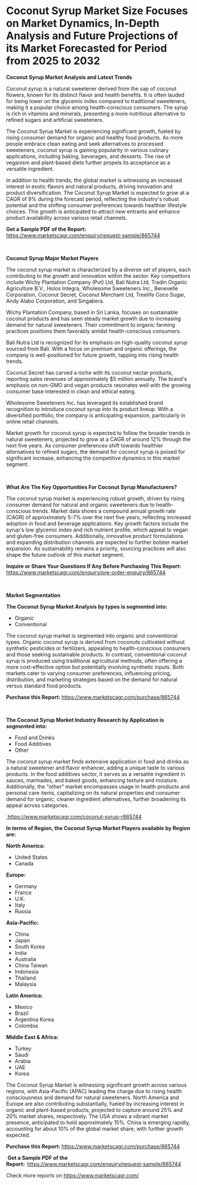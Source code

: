 <p><h1>Coconut Syrup Market Size Focuses on Market Dynamics, In-Depth Analysis and Future Projections of its Market Forecasted for Period from 2025 to 2032</h1></p><p><strong>Coconut Syrup Market Analysis and Latest Trends</strong></p>
<p><p>Coconut syrup is a natural sweetener derived from the sap of coconut flowers, known for its distinct flavor and health benefits. It is often lauded for being lower on the glycemic index compared to traditional sweeteners, making it a popular choice among health-conscious consumers. The syrup is rich in vitamins and minerals, presenting a more nutritious alternative to refined sugars and artificial sweeteners.</p><p>The Coconut Syrup Market is experiencing significant growth, fueled by rising consumer demand for organic and healthy food products. As more people embrace clean eating and seek alternatives to processed sweeteners, coconut syrup is gaining popularity in various culinary applications, including baking, beverages, and desserts. The rise of veganism and plant-based diets further propels its acceptance as a versatile ingredient.</p><p>In addition to health trends, the global market is witnessing an increased interest in exotic flavors and natural products, driving innovation and product diversification. The Coconut Syrup Market is expected to grow at a CAGR of 9% during the forecast period, reflecting the industry's robust potential and the shifting consumer preferences towards healthier lifestyle choices. This growth is anticipated to attract new entrants and enhance product availability across various retail channels.</p></p>
<p><strong>Get a Sample PDF of the Report:&nbsp;</strong> <a href="https://www.marketscagr.com/enquiry/request-sample/865744?utm_campaign=3553&utm_medium=2&utm_source=Github&utm_content=ia&utm_term=07042025&utm_id=coconut-syrup">https://www.marketscagr.com/enquiry/request-sample/865744</a></p>
<p>&nbsp;</p>
<p><strong>Coconut Syrup Major Market Players</strong></p>
<p><p>The coconut syrup market is characterized by a diverse set of players, each contributing to the growth and innovation within the sector. Key competitors include Wichy Plantation Company (Pvt) Ltd, Bali Nutra Ltd, Tradin Organic Agriculture B.V., Holos Integra, Wholesome Sweeteners Inc., Benevelle Corporation, Coconut Secret, Coconut Merchant Ltd, Treelife Coco Sugar, Andy Alabo Corporation, and Singabera.</p><p>Wichy Plantation Company, based in Sri Lanka, focuses on sustainable coconut products and has seen steady market growth due to increasing demand for natural sweeteners. Their commitment to organic farming practices positions them favorably amidst health-conscious consumers.</p><p>Bali Nutra Ltd is recognized for its emphasis on high-quality coconut syrup sourced from Bali. With a focus on premium and organic offerings, the company is well-positioned for future growth, tapping into rising health trends.</p><p>Coconut Secret has carved a niche with its coconut nectar products, reporting sales revenues of approximately $5 million annually. The brand's emphasis on non-GMO and vegan products resonates well with the growing consumer base interested in clean and ethical eating.</p><p>Wholesome Sweeteners Inc. has leveraged its established brand recognition to introduce coconut syrup into its product lineup. With a diversified portfolio, the company is anticipating expansion, particularly in online retail channels.</p><p>Market growth for coconut syrup is expected to follow the broader trends in natural sweeteners, projected to grow at a CAGR of around 12% through the next five years. As consumer preferences shift towards healthier alternatives to refined sugars, the demand for coconut syrup is poised for significant increase, enhancing the competitive dynamics in this market segment.</p></p>
<p>&nbsp;</p>
<p><strong>What Are The Key Opportunities For Coconut Syrup Manufacturers?</strong></p>
<p><p>The coconut syrup market is experiencing robust growth, driven by rising consumer demand for natural and organic sweeteners due to health-conscious trends. Market data shows a compound annual growth rate (CAGR) of approximately 5-7% over the next five years, reflecting increased adoption in food and beverage applications. Key growth factors include the syrup's low glycemic index and rich nutrient profile, which appeal to vegan and gluten-free consumers. Additionally, innovative product formulations and expanding distribution channels are expected to further bolster market expansion. As sustainability remains a priority, sourcing practices will also shape the future outlook of this market segment.</p></p>
<p><strong>Inquire or Share Your Questions If Any Before Purchasing This Report:</strong> <a href="https://www.marketscagr.com/enquiry/pre-order-enquiry/865744?utm_campaign=3553&utm_medium=2&utm_source=Github&utm_content=ia&utm_term=07042025&utm_id=coconut-syrup">https://www.marketscagr.com/enquiry/pre-order-enquiry/865744</a></p>
<p>&nbsp;</p>
<p><strong>Market Segmentation</strong></p>
<p><strong>The Coconut Syrup Market Analysis by types is segmented into:</strong></p>
<p><ul><li>Organic</li><li>Conventional</li></ul></p>
<p><p>The coconut syrup market is segmented into organic and conventional types. Organic coconut syrup is derived from coconuts cultivated without synthetic pesticides or fertilizers, appealing to health-conscious consumers and those seeking sustainable products. In contrast, conventional coconut syrup is produced using traditional agricultural methods, often offering a more cost-effective option but potentially involving synthetic inputs. Both markets cater to varying consumer preferences, influencing pricing, distribution, and marketing strategies based on the demand for natural versus standard food products.</p></p>
<p><strong>Purchase this Report:&nbsp;</strong><a href="https://www.marketscagr.com/purchase/865744?utm_campaign=3553&utm_medium=2&utm_source=Github&utm_content=ia&utm_term=07042025&utm_id=coconut-syrup">https://www.marketscagr.com/purchase/865744</a></p>
<p>&nbsp;</p>
<p><strong>The Coconut Syrup Market Industry Research by Application is segmented into:</strong></p>
<p><ul><li>Food and Drinks</li><li>Food Additives</li><li>Other</li></ul></p>
<p><p>The coconut syrup market finds extensive application in food and drinks as a natural sweetener and flavor enhancer, adding a unique taste to various products. In the food additives sector, it serves as a versatile ingredient in sauces, marinades, and baked goods, enhancing texture and moisture. Additionally, the "other" market encompasses usage in health products and personal care items, capitalizing on its natural properties and consumer demand for organic, cleaner ingredient alternatives, further broadening its appeal across categories.</p></p>
<p><a href="https://www.marketscagr.com/coconut-syrup-r865744?utm_campaign=3553&utm_medium=2&utm_source=Github&utm_content=ia&utm_term=07042025&utm_id=coconut-syrup">&nbsp;https://www.marketscagr.com/coconut-syrup-r865744</a></p>
<p><strong>In terms of Region, the Coconut Syrup Market Players available by Region are:</strong></p>
<p>
    <p> <strong> North America: </strong>
        <ul>
            <li>United States</li>
            <li>Canada</li>
        </ul>
        </p> 
    <p> <strong> Europe: </strong>
        <ul>
            <li>Germany</li>
            <li>France</li>
            <li>U.K.</li>
            <li>Italy</li>
            <li>Russia</li>
        </ul>
        </p> 
    <p> <strong> Asia-Pacific: </strong>
        <ul>
            <li>China</li>
            <li>Japan</li>
            <li>South Korea</li>
            <li>India</li>
            <li>Australia</li>
            <li>China Taiwan</li>
            <li>Indonesia</li>
            <li>Thailand</li>
            <li>Malaysia</li>
        </ul>
        </p> 
    <p> <strong> Latin America: </strong>
        <ul>
            <li>Mexico</li>
            <li>Brazil</li>
            <li>Argentina Korea</li>
            <li>Colombia</li>
        </ul>
        </p> 
    <p> <strong> Middle East & Africa: </strong>
        <ul>
            <li>Turkey</li>
            <li>Saudi</li>
            <li>Arabia</li>
            <li>UAE</li>
            <li>Korea</li>
        </ul>
    </p>
    </p>
<p><p>The Coconut Syrup Market is witnessing significant growth across various regions, with Asia-Pacific (APAC) leading the charge due to rising health consciousness and demand for natural sweeteners. North America and Europe are also contributing substantially, fueled by increasing interest in organic and plant-based products, projected to capture around 25% and 20% market shares, respectively. The USA shows a vibrant market presence, anticipated to hold approximately 15%. China is emerging rapidly, accounting for about 10% of the global market share, with further growth expected.</p></p>
<p><strong>Purchase this Report: </strong><a href="https://www.marketscagr.com/purchase/865744?utm_campaign=3553&utm_medium=2&utm_source=Github&utm_content=ia&utm_term=07042025&utm_id=coconut-syrup">https://www.marketscagr.com/purchase/865744</a></p>
<p>&nbsp;<strong>Get a Sample PDF of the Report:&nbsp;&nbsp;</strong><a href="https://www.marketscagr.com/enquiry/request-sample/865744?utm_campaign=3553&utm_medium=2&utm_source=Github&utm_content=ia&utm_term=07042025&utm_id=coconut-syrup">https://www.marketscagr.com/enquiry/request-sample/865744</a></p>
<p><strong></strong></p>
<p>Check more reports on <a href="https://www.marketscagr.com/?utm_campaign=3553&utm_medium=2&utm_source=Github&utm_content=ia&utm_term=07042025&utm_id=coconut-syrup">https://www.marketscagr.com/</a></p>
